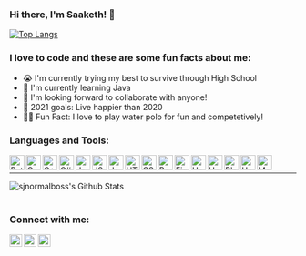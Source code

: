 ### Hi there, I'm Saaketh! 👋

[![Top Langs](https://github-readme-stats.vercel.app/api/top-langs/?username=sjnormalboss) ](https://github.com/sjnormalboss/github-readme-stats)

### I love to code and these are some fun facts about me:
- 😭  I'm currently trying my best to survive through High School
- 🙁  I'm currently learning Java
- 🥺  I'm looking forward to collaborate with anyone!
- 🙋  2021 goals: Live happier than 2020
- 🤽‍♂️  Fun Fact: I love to play water polo for fun and competetively! 





### Languages and Tools: 

[<img align = "left" alt = "Python" width="26px" src= "https://raw.githubusercontent.com/jmnote/z-icons/master/svg/python.svg"/>][github]
[<img align = "left" alt = "C" width="26px" src= "https://cdn.jsdelivr.net/npm/simple-icons@3.13.0/icons/c.svg">][github]
[<img align = "left" alt = "C++" width="26px" src= "https://raw.githubusercontent.com/jmnote/z-icons/master/svg/cpp.svg"/>][github]
[<img align = "left" alt = "C#" width="26px" src= "https://raw.githubusercontent.com/jmnote/z-icons/master/svg/csharp.svg"/>][github]
[<img align = "left" alt = "Java" width="26px" src= "https://raw.githubusercontent.com/jmnote/z-icons/master/svg/java.svg"/>][github]
[<img align = "left" alt = "JSON" width="26px" src= "https://cdn.jsdelivr.net/npm/simple-icons@3.13.0/icons/json.svg"/>][github]
[<img align = "left" alt = "JavaScript" width="26px" src= "https://cdn.jsdelivr.net/npm/simple-icons@3.13.0/icons/javascript.svg"/>][github]
[<img align = "left" alt = "HTML" width="26px" src= "https://cdn.jsdelivr.net/npm/simple-icons@3.13.0/icons/html5.svg"/>][github]
[<img align = "left" alt = "CSS" width="26px" src= "https://cdn.jsdelivr.net/npm/simple-icons@3.13.0/icons/css3.svg"/>][github]
[<img align = "left" alt = "Bootstrap" width="26px" src= "https://raw.githubusercontent.com/jmnote/z-icons/master/16x16/bootstrap.png"/>][github]
[<img align = "left" alt = "Figma" width="26px" src= "https://cdn.jsdelivr.net/npm/simple-icons@3.13.0/icons/figma.svg"/>][github]
[<img align = "left" alt = "Unity" width="26px" src= "https://cdn.jsdelivr.net/npm/simple-icons@3.13.0/icons/unity.svg"/>][github]
[<img align = "left" alt = "Unreal Engine" width="26px" src= "https://cdn.jsdelivr.net/npm/simple-icons@3.13.0/icons/unrealengine.svg"/>][github]
[<img align = "left" alt = "Blender3D" width="26px" src= "https://cdn.jsdelivr.net/npm/simple-icons@3.13.0/icons/blender.svg"/>][github]
[<img align = "left" alt = "Heroku" width="26px" src= "https://cdn.jsdelivr.net/npm/simple-icons@3.13.0/icons/heroku.svg"/>][github]
[<img align = "left" alt = "MongoDB" width="26px" src= "https://cdn.jsdelivr.net/npm/simple-icons@3.13.0/icons/mongodb.svg"/>][github]
<br />

---



<img align="left" alt="sjnormalboss's Github Stats" src="https://github-readme-stats.vercel.app/api?username=sjnormalboss&show_icons=true&hide_border=true&theme=radical" />


<br />
<br />




### Connect with me:

[<img align="left" alt= "sjnormalboss | LinkedIn" width="22px" src="https://cdn.jsdelivr.net/npm/simple-icons@3.13.0/icons/linkedin.svg" />][linkedin]
[<img align="left" alt= "sjnormalboss | Instagram" width="22px" src="https://cdn.jsdelivr.net/npm/simple-icons@3.13.0/icons/instagram.svg" />][instagram]
[<img align="left" alt= "sjnormalboss | Discord" width="22px" src="https://cdn.jsdelivr.net/npm/simple-icons@3.13.0/icons/discord.svg" />][discord]

<br />
<br />

[linkedin]: https://www.linkedin.com/in/saaketh-shanbhogue-6649b7219/
[discord]: sup#9696
[instagram]: https://www.instagram.com/savagecoffeeking/
[github]: https://github.com/sjnormalboss